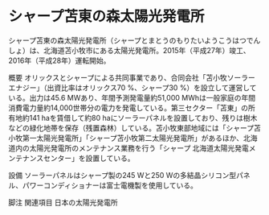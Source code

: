 # シャープ苫東の森太陽光発電所

シャープ苫東の森太陽光発電所（シャープとまとうのもりたいようこうはつでんしょ）は、北海道苫小牧市にある太陽光発電所。2015年（平成27年）竣工、2016年（平成28年）運転開始。

概要
オリックスとシャープによる共同事業であり、合同会社「苫小牧ソーラーエナジー」（出資比率はオリックス70 %、シャープ30 %）を設立して運営している。出力は45.6 MWあり、年間予測発電量約51,000 MWhは一般家庭の年間消費電力量約14,000世帯分の電力を発電している。第三セクター「苫東」の所有地約141 haを賃借して約80 haにソーラーパネルを設置しており、残りは樹木などの緑化地帯を保存（残置森林）している。苫小牧東部地域には「シャープ苫小牧第一太陽光発電所」「シャープ苫小牧第二太陽光発電所」があるほか、北海道内の太陽光発電所のメンテナンス業務を行う「シャープ 北海道太陽光発電メンテナンスセンター」を設置している。

設備
ソーラーパネルはシャープ製の245 Wと250 Wの多結晶シリコン型パネル、パワーコンディショナーは富士電機製を使用している。

脚注
関連項目
日本の太陽光発電所
